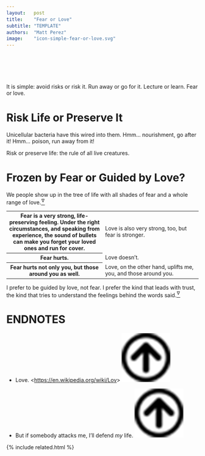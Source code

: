```yaml
---
layout:   post
title:    "Fear or Love"
subtitle: "TEMPLATE"
authors:  "Matt Perez"
image:    "icon-simple-fear-or-love.svg"
---
```


<div style="display:none;">
 <p>It is simple: avoid risks or risk it. Run away or go for it. Lecture or learn. Fear or love.</p>
</div>

<h1>&nbsp;</h1>
 <p>It is simple: avoid risks or risk it. Run away or go for it. Lecture or learn. Fear or love.</p>

<h1>Risk Life or Preserve It</h1>
 <p>Unicellular bacteria have this wired into them. <span class="_quotespan">Hmm&hellip; nourishment, go after it!</span> <span class="_quotespan">Hmm&hellip; poison, run away from it!</span></p>
 <p>Risk or preserve life: the rule of all live creatures.</p>

<h1>Frozen by Fear or Guided by Love?</h1>
 <p>We people show up in the tree of life with all shades of fear and a whole range of love.<a href="#en01"><sup id="bm01">&hairsp;&nabla;&hairsp;</sup></a></p>
 <div class="_center">
  <table class="_h2table">
   <tr>
    <th style="width:50%; ">Fear is a very strong, life-preserving feeling. Under the right circumstances, and speaking from experience, the sound of bullets can make you forget your loved ones and run for cover.</th>
    <td>Love is also very strong, too, but fear is stronger.</td>
   </tr>
   <tr>
    <th>Fear hurts.</th>
    <td>Love doesn’t.</td>
   </tr>
   <tr>
    <th>Fear hurts not only you, but those around you as well.</th>
    <td>Love, on the other hand, uplifts me, you, and those around you.</td>
   </tr>
  </table>
 </div>
 <p>I prefer to be guided by love, not fear. I prefer the kind that leads with trust, the kind that tries to understand the feelings behind the words said.<a href="#en02"><sup id="bm02">&hairsp;&nabla;&hairsp;</sup></a></p>

<h1 class="_section">ENDNOTES</h1>
 <ul>
  <li id="en01">
   <p class="_list-item">
    Love.
    <<a href="https://en.wikipedia.org/wiki/Love" target="_blank">https://en.wikipedia.org/wiki/Lov</a>>
    <a class="_uparrow" href="#bm01"><img src="/assets/img/arrow-up-icon.png"></a>
   </p>
  </li>
  <li id="en02">
   <p class="_list-item">
    But if somebody attacks me, I&rsquo;ll defend <em>my</em> life.
    <a class="_uparrow" href="#bm02"><img src="/assets/img/arrow-up-icon.png"></a>
   </p>
  </li>
 </ul>

{% include related.html %}
